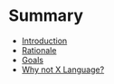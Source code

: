# Summary

* [Introduction](README.md)
* [Rationale](rationale.md)
* [Goals](goals.md)
* [Why not X Language?](why_not_x_language.md)

